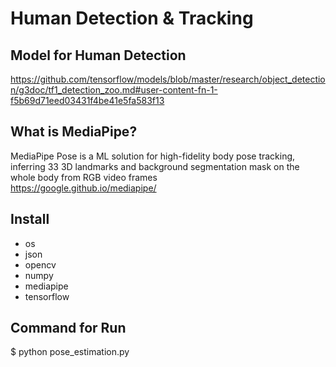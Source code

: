# Human Detection & Tracking 

## Model for Human Detection
https://github.com/tensorflow/models/blob/master/research/object_detection/g3doc/tf1_detection_zoo.md#user-content-fn-1-f5b69d71eed03431f4be41e5fa583f13

## What is MediaPipe?
MediaPipe Pose is a ML solution for high-fidelity body pose tracking, inferring 33 3D landmarks and background segmentation mask on the whole body from RGB video frames<br>https://google.github.io/mediapipe/

## Install
* os
* json
* opencv
* numpy
* mediapipe
* tensorflow

## Command for Run
$ python pose_estimation.py

